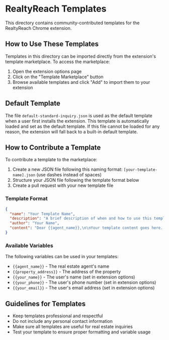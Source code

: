 # RealtyReach Templates

This directory contains community-contributed templates for the RealtyReach Chrome extension.

## How to Use These Templates

Templates in this directory can be imported directly from the extension's template marketplace. To access the marketplace:

1. Open the extension options page
2. Click on the "Template Marketplace" button
3. Browse available templates and click "Add" to import them to your extension

## Default Template

The file `default-standard-inquiry.json` is used as the default template when a user first installs the extension. This template is automatically loaded and set as the default template. If this file cannot be loaded for any reason, the extension will fall back to a built-in default template.

## How to Contribute a Template

To contribute a template to the marketplace:

1. Create a new JSON file following this naming format: `[your-template-name].json` (use dashes instead of spaces)
2. Structure your JSON file following the template format below
3. Create a pull request with your new template file

### Template Format

```json
{
  "name": "Your Template Name",
  "description": "A brief description of when and how to use this template",
  "author": "Your Name",
  "content": "Dear {{agent_name}},\n\nYour template content goes here...\n\nThank you,\n{{your_name}}\n{{your_phone}}\n{{your_email}}"
}
```

### Available Variables

The following variables can be used in your templates:

- `{{agent_name}}` - The real estate agent's name
- `{{property_address}}` - The address of the property
- `{{your_name}}` - The user's name (set in extension options)
- `{{your_phone}}` - The user's phone number (set in extension options)
- `{{your_email}}` - The user's email address (set in extension options)

## Guidelines for Templates

- Keep templates professional and respectful
- Do not include any personal contact information
- Make sure all templates are useful for real estate inquiries
- Test your template to ensure proper formatting and variable usage 